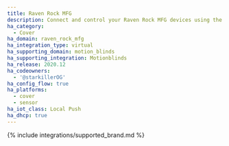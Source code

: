 ```yaml
---
title: Raven Rock MFG
description: Connect and control your Raven Rock MFG devices using the Motionblinds integration
ha_category:
  - Cover
ha_domain: raven_rock_mfg
ha_integration_type: virtual
ha_supporting_domain: motion_blinds
ha_supporting_integration: Motionblinds
ha_release: 2020.12
ha_codeowners:
  - '@starkillerOG'
ha_config_flow: true
ha_platforms:
  - cover
  - sensor
ha_iot_class: Local Push
ha_dhcp: true
---
```


{% include integrations/supported_brand.md %}
